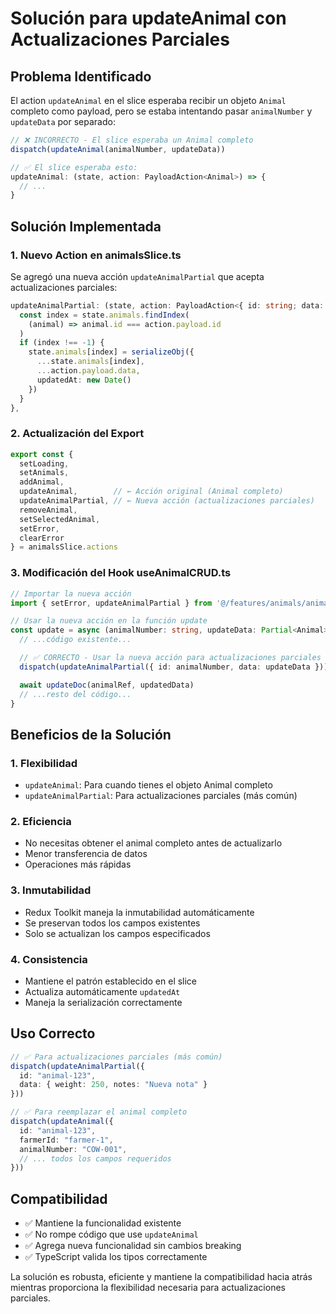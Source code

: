 # Solución para updateAnimal con Actualizaciones Parciales

## Problema Identificado

El action `updateAnimal` en el slice esperaba recibir un objeto `Animal` completo como payload, pero se estaba intentando pasar `animalNumber` y `updateData` por separado:

```typescript
// ❌ INCORRECTO - El slice esperaba un Animal completo
dispatch(updateAnimal(animalNumber, updateData))

// ✅ El slice esperaba esto:
updateAnimal: (state, action: PayloadAction<Animal>) => {
  // ...
}
```

## Solución Implementada

### 1. Nuevo Action en animalsSlice.ts

Se agregó una nueva acción `updateAnimalPartial` que acepta actualizaciones parciales:

```typescript
updateAnimalPartial: (state, action: PayloadAction<{ id: string; data: Partial<Animal> }>) => {
  const index = state.animals.findIndex(
    (animal) => animal.id === action.payload.id
  )
  if (index !== -1) {
    state.animals[index] = serializeObj({
      ...state.animals[index],
      ...action.payload.data,
      updatedAt: new Date()
    })
  }
},
```

### 2. Actualización del Export

```typescript
export const {
  setLoading,
  setAnimals,
  addAnimal,
  updateAnimal,        // ← Acción original (Animal completo)
  updateAnimalPartial, // ← Nueva acción (actualizaciones parciales)
  removeAnimal,
  setSelectedAnimal,
  setError,
  clearError
} = animalsSlice.actions
```

### 3. Modificación del Hook useAnimalCRUD.ts

```typescript
// Importar la nueva acción
import { setError, updateAnimalPartial } from '@/features/animals/animalsSlice'

// Usar la nueva acción en la función update
const update = async (animalNumber: string, updateData: Partial<Animal>) => {
  // ...código existente...

  // ✅ CORRECTO - Usar la nueva acción para actualizaciones parciales
  dispatch(updateAnimalPartial({ id: animalNumber, data: updateData }))

  await updateDoc(animalRef, updatedData)
  // ...resto del código...
}
```

## Beneficios de la Solución

### 1. **Flexibilidad**

- `updateAnimal`: Para cuando tienes el objeto Animal completo
- `updateAnimalPartial`: Para actualizaciones parciales (más común)

### 2. **Eficiencia**

- No necesitas obtener el animal completo antes de actualizarlo
- Menor transferencia de datos
- Operaciones más rápidas

### 3. **Inmutabilidad**

- Redux Toolkit maneja la inmutabilidad automáticamente
- Se preservan todos los campos existentes
- Solo se actualizan los campos especificados

### 4. **Consistencia**

- Mantiene el patrón establecido en el slice
- Actualiza automáticamente `updatedAt`
- Maneja la serialización correctamente

## Uso Correcto

```typescript
// ✅ Para actualizaciones parciales (más común)
dispatch(updateAnimalPartial({
  id: "animal-123",
  data: { weight: 250, notes: "Nueva nota" }
}))

// ✅ Para reemplazar el animal completo
dispatch(updateAnimal({
  id: "animal-123",
  farmerId: "farmer-1",
  animalNumber: "COW-001",
  // ... todos los campos requeridos
}))
```

## Compatibilidad

- ✅ Mantiene la funcionalidad existente
- ✅ No rompe código que use `updateAnimal`
- ✅ Agrega nueva funcionalidad sin cambios breaking
- ✅ TypeScript valida los tipos correctamente

La solución es robusta, eficiente y mantiene la compatibilidad hacia atrás mientras proporciona la flexibilidad necesaria para actualizaciones parciales.
